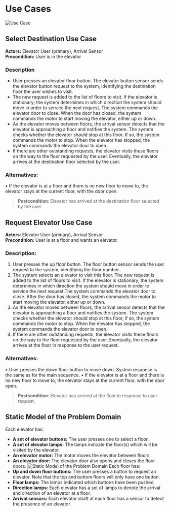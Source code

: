 # Use Cases
![Use Case](https://github.com/Mjeyz/Elevator-Control-System-And-Simulator/raw/main/Assets/Images/Cases.JPG)
## Select Destination Use Case
**Actors:** Elevator User (primary), Arrival Sensor<br>
**Precondition:** User is in the elevator
### Description
* User presses an elevator floor button. The elevator button sensor sends the elevator button request to the system, identifying the destination floor the user wishes to visit.
* The new request is added to the list of floors to visit. If the elevator is stationary; the system  determines in which direction the system should move in order to service the next request. The system commands the elevator door to close. When the door has closed, the system commands the motor to start moving the elevator, either up or down.
* As the elevator moves between floors, the arrival sensor detects that the elevator is approaching a floor and notifies the system. The system checks whether the elevator should stop at this floor. If so, the system commands the motor to stop. When the elevator has stopped, the system commands the elevator door to open.
* If there are other outstanding requests, the elevator visits these floors on the way to the floor requested by the user. Eventually, the elevator arrives at the destination floor selected by the user.
### Alternatives:
• If the elevator is at a floor and there is no new floor to move to, the elevator stays at the current floor, with the door open.
> **Postcondition**: Elevator has arrived at the destination floor selected by the user
## Request Elevator Use Case
**Actors**: Elevator User (primary), Arrival Sensor<br>
**Precondition**: User is at a floor and wants an elevator.
### Description:
1. User presses the up floor button. The floor button sensor sends the user request to the system, 
identifying the floor number.
2. The system selects an elevator to visit this floor. The new request is added to the list of floors to visit. If the elevator is stationary, the system determines in which direction the system should move in order to service the next request.The system commands the elevator door to close. After the door has closed, 
the system commands the motor to start moving the elevator, either up or down.
3. As the elevator moves between floors, the arrival sensor detects that the elevator is approaching a floor and notifies the system. The system checks whether the elevator should stop at this floor, if so, the system commands the motor to stop. When the elevator has stopped, the system commands the elevator door to open.
4. If there are other outstanding requests, the elevator visits these floors on the way to the floor requested by the user. Eventually, the elevator arrives at the floor in response to the user request.
### Alternatives: 
• User presses the down floor button to move down. System response is the same as for the main sequence.
• If the elevator is at a floor and there is no new floor to move to, the elevator stays at the current floor, with the door open.
> **Postcondition**: Elevator has arrived at the floor in response to user request.
## Static Model of the Problem Domain
Each elevator has:
* **A set of elevator buttons:** The user presses one to select a floor.
* **A set of elevator lamps:** The lamps indicate the floor(s) which will be visited by the elevator.
* **An elevator motor:** The motor moves the elevator between floors.
* **An elevator door:** The elevator door also opens and closes the floor doors.
![Static Model of the Problem Domain](https://github.com/Mjeyz/Elevator-Control-System-And-Simulator/raw/main/Assets/Images/Static%20Model.JPG)
Each floor has:
* **Up and down floor buttons:** The user presses a button to request an elevator. Note that the top and bottom 
floors will only have one button.
* **Floor lamps:** The lamps indicated which buttons have been pushed.
* **Direction lamps:** Each elevator has a set of lamps to denote the arrival and direction of an elevator at a 
floor.
* **Arrival sensors:** Each elevator shaft at each floor has a sensor to detect the presence of an elevator
